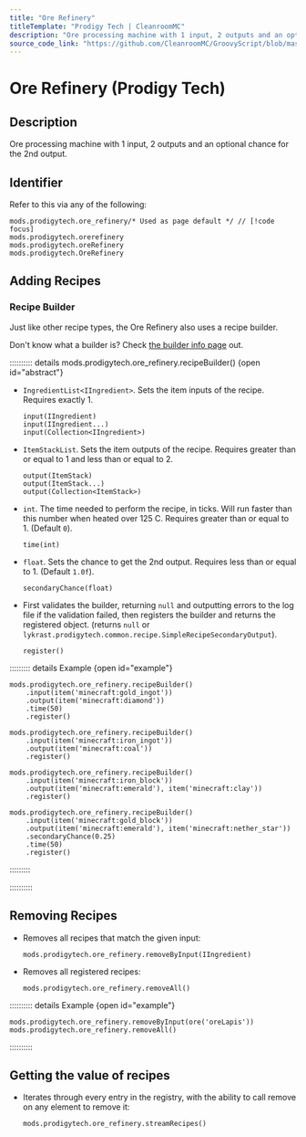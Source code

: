```yaml
---
title: "Ore Refinery"
titleTemplate: "Prodigy Tech | CleanroomMC"
description: "Ore processing machine with 1 input, 2 outputs and an optional chance for the 2nd output."
source_code_link: "https://github.com/CleanroomMC/GroovyScript/blob/master/src/main/java/com/cleanroommc/groovyscript/compat/mods/prodigytech/SimpleRecipeHandlerSecondaryOutput.java"
---
```


# Ore Refinery (Prodigy Tech)

## Description

Ore processing machine with 1 input, 2 outputs and an optional chance for the 2nd output.

## Identifier

Refer to this via any of the following:

```groovy:no-line-numbers {1}
mods.prodigytech.ore_refinery/* Used as page default */ // [!code focus]
mods.prodigytech.orerefinery
mods.prodigytech.oreRefinery
mods.prodigytech.OreRefinery
```


## Adding Recipes

### Recipe Builder

Just like other recipe types, the Ore Refinery also uses a recipe builder.

Don't know what a builder is? Check [the builder info page](../../getting_started/builder.md) out.

:::::::::: details mods.prodigytech.ore_refinery.recipeBuilder() {open id="abstract"}
- `IngredientList<IIngredient>`. Sets the item inputs of the recipe. Requires exactly 1.

    ```groovy:no-line-numbers
    input(IIngredient)
    input(IIngredient...)
    input(Collection<IIngredient>)
    ```

- `ItemStackList`. Sets the item outputs of the recipe. Requires greater than or equal to 1 and less than or equal to 2.

    ```groovy:no-line-numbers
    output(ItemStack)
    output(ItemStack...)
    output(Collection<ItemStack>)
    ```

- `int`. The time needed to perform the recipe, in ticks. Will run faster than this number when heated over 125 C. Requires greater than or equal to 1. (Default `0`).

    ```groovy:no-line-numbers
    time(int)
    ```

- `float`. Sets the chance to get the 2nd output. Requires less than or equal to 1. (Default `1.0f`).

    ```groovy:no-line-numbers
    secondaryChance(float)
    ```

- First validates the builder, returning `null` and outputting errors to the log file if the validation failed, then registers the builder and returns the registered object. (returns `null` or `lykrast.prodigytech.common.recipe.SimpleRecipeSecondaryOutput`).

    ```groovy:no-line-numbers
    register()
    ```

::::::::: details Example {open id="example"}
```groovy:no-line-numbers
mods.prodigytech.ore_refinery.recipeBuilder()
    .input(item('minecraft:gold_ingot'))
    .output(item('minecraft:diamond'))
    .time(50)
    .register()

mods.prodigytech.ore_refinery.recipeBuilder()
    .input(item('minecraft:iron_ingot'))
    .output(item('minecraft:coal'))
    .register()

mods.prodigytech.ore_refinery.recipeBuilder()
    .input(item('minecraft:iron_block'))
    .output(item('minecraft:emerald'), item('minecraft:clay'))
    .register()

mods.prodigytech.ore_refinery.recipeBuilder()
    .input(item('minecraft:gold_block'))
    .output(item('minecraft:emerald'), item('minecraft:nether_star'))
    .secondaryChance(0.25)
    .time(50)
    .register()
```

:::::::::

::::::::::

## Removing Recipes

- Removes all recipes that match the given input:

    ```groovy:no-line-numbers
    mods.prodigytech.ore_refinery.removeByInput(IIngredient)
    ```

- Removes all registered recipes:

    ```groovy:no-line-numbers
    mods.prodigytech.ore_refinery.removeAll()
    ```

:::::::::: details Example {open id="example"}
```groovy:no-line-numbers
mods.prodigytech.ore_refinery.removeByInput(ore('oreLapis'))
mods.prodigytech.ore_refinery.removeAll()
```

::::::::::

## Getting the value of recipes

- Iterates through every entry in the registry, with the ability to call remove on any element to remove it:

    ```groovy:no-line-numbers
    mods.prodigytech.ore_refinery.streamRecipes()
    ```
